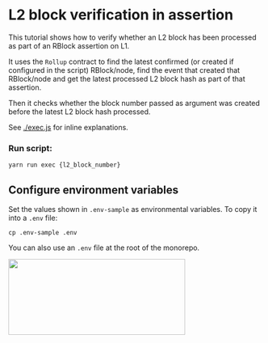 # L2 block verification in assertion

This tutorial shows how to verify whether an L2 block has been processed as part of an RBlock assertion on L1.

It uses the `Rollup` contract to find the latest confirmed (or created if configured in the script) RBlock/node, find the event that created that RBlock/node and get the latest processed L2 block hash as part of that assertion.

Then it checks whether the block number passed as argument was created before the latest L2 block hash processed.

See [./exec.js](./scripts/exec.js) for inline explanations.

### Run script:

```shell
yarn run exec {l2_block_number}
```

## Configure environment variables

Set the values shown in `.env-sample` as environmental variables. To copy it into a `.env` file:

```shell
cp .env-sample .env
```

You can also use an `.env` file at the root of the monorepo.

<p align="left">
  <img width="350" height="150" src= "../../assets/logo.svg" />
</p>
